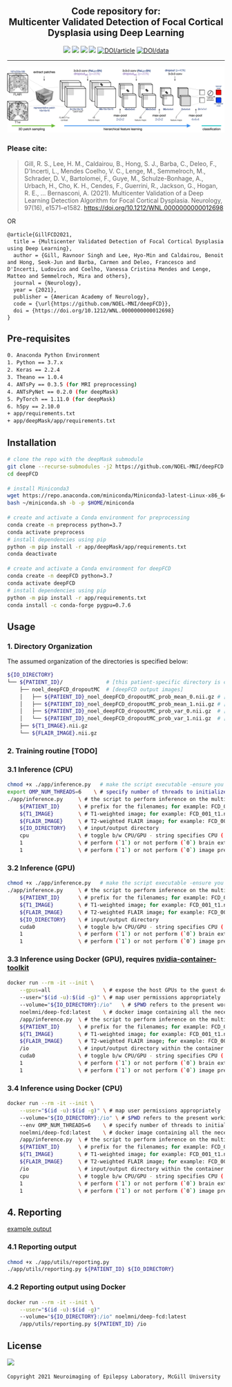 <h2 align="center">
  Code repository for:<br>
  Multicenter Validated Detection of Focal Cortical Dysplasia using Deep Learning<br>
</h2>

<p align="center">
      <a href="https://www.python.org/">
        <img src="https://img.shields.io/badge/Python-3.7-ff69b4.svg" /></a>
      <a href= "https://keras.io/">
        <img src="https://img.shields.io/badge/Keras-2.2.4-2BAF2B.svg" /></a>
      <a href= "https://github.com/Theano/Theano">
        <img src="https://img.shields.io/badge/Theano-1.0.4-2BAF2B.svg" /></a>
      <a href= "https://github.com/NOEL-MNI/deepFCD/blob/main/LICENSE">
        <img src="https://img.shields.io/badge/License-BSD%203--Clause-cyan.svg" /></a>
      <a href="https://doi.org/10.1212/WNL.0000000000012698">
        <img src="https://img.shields.io/badge/DOI/article-10.1212%2FWNL.0000000000012698-blue" alt="DOI/article"></a>
      <a href="https://doi.org/10.5281/zenodo.4521706">
        <img src="https://img.shields.io/badge/DOI/data-10.5281%2Fzenodo.4521706-blue" alt="DOI/data"></a>
</p>

------------------------

![](assets/diagram.jpg)

### Please cite:
> Gill, R. S., Lee, H. M., Caldairou, B., Hong, S. J., Barba, C., Deleo, F., D'Incerti, L., Mendes Coelho, V. C., Lenge, M., Semmelroch, M., Schrader, D. V., Bartolomei, F., Guye, M., Schulze-Bonhage, A., Urbach, H., Cho, K. H., Cendes, F., Guerrini, R., Jackson, G., Hogan, R. E., … Bernasconi, A. (2021). Multicenter Validation of a Deep Learning Detection Algorithm for Focal Cortical Dysplasia. Neurology, 97(16), e1571–e1582. https://doi.org/10.1212/WNL.0000000000012698

OR

```TeX
@article{GillFCD2021,
  title = {Multicenter Validated Detection of Focal Cortical Dysplasia using Deep Learning},
  author = {Gill, Ravnoor Singh and Lee, Hyo-Min and Caldairou, Benoit and Hong, Seok-Jun and Barba, Carmen and Deleo, Francesco and D'Incerti, Ludovico and Coelho, Vanessa Cristina Mendes and Lenge, Matteo and Semmelroch, Mira and others},
  journal = {Neurology},
  year = {2021},
  publisher = {American Academy of Neurology},
  code = {\url{https://github.com/NOEL-MNI/deepFCD}},
  doi = {https://doi.org/10.1212/WNL.0000000000012698}
}
```

## Pre-requisites
```bash
0. Anaconda Python Environment
1. Python == 3.7.x
2. Keras == 2.2.4
3. Theano == 1.0.4
4. ANTsPy == 0.3.5 (for MRI preprocessing)
4. ANTsPyNet == 0.2.0 (for deepMask)
5. PyTorch == 1.11.0 (for deepMask)
6. h5py == 2.10.0
+ app/requirements.txt
+ app/deepMask/app/requirements.txt
```

## Installation

```bash
# clone the repo with the deepMask submodule
git clone --recurse-submodules -j2 https://github.com/NOEL-MNI/deepFCD.git
cd deepFCD

# install Miniconda3
wget https://repo.anaconda.com/miniconda/Miniconda3-latest-Linux-x86_64.sh -O ~/miniconda.sh
bash ~/miniconda.sh -b -p $HOME/miniconda

# create and activate a Conda environment for preprocessing
conda create -n preprocess python=3.7
conda activate preprocess
# install dependencies using pip
python -m pip install -r app/deepMask/app/requirements.txt
conda deactivate

# create and activate a Conda environment for deepFCD
conda create -n deepFCD python=3.7
conda activate deepFCD
# install dependencies using pip
python -m pip install -r app/requirements.txt
conda install -c conda-forge pygpu=0.7.6

```


## Usage

### 1. Directory Organization
The assumed organization of the directories is specified below:
```bash
${IO_DIRECTORY}
└── ${PATIENT_ID}/              # [this patient-specific directory is contained within ${IO_DIRECTORY}]
    ├── noel_deepFCD_dropoutMC  # [deepFCD output images]
    │   ├── ${PATIENT_ID}_noel_deepFCD_dropoutMC_prob_mean_0.nii.gz # [mean PROBABILITY image from CNN-1]
    │   ├── ${PATIENT_ID}_noel_deepFCD_dropoutMC_prob_mean_1.nii.gz # [mean PROBABILITY image from CNN-2]
    │   ├── ${PATIENT_ID}_noel_deepFCD_dropoutMC_prob_var_0.nii.gz  # [mean UNCERTAINTY image from CNN-1]
    │   └── ${PATIENT_ID}_noel_deepFCD_dropoutMC_prob_var_1.nii.gz  # [mean UNCERTAINTY image from CNN-2]
    ├── ${T1_IMAGE}.nii.gz
    └── ${FLAIR_IMAGE}.nii.gz
```

### 2. Training routine [TODO]

### 3.1 Inference (CPU)
```bash
chmod +x ./app/inference.py   # make the script executable -ensure you have the requisite permissions
export OMP_NUM_THREADS=6    \ # specify number of threads to initialize when using the CPU - by default this variable is set to half the number of available logical cores
./app/inference.py     \ # the script to perform inference on the multimodal MRI images
    ${PATIENT_ID}      \ # prefix for the filenames; for example: FCD_001 (needed for outputs only)
    ${T1_IMAGE}        \ # T1-weighted image; for example: FCD_001_t1.nii.gz or t1.nii.gz [T1 is specified before FLAIR - order is important]
    ${FLAIR_IMAGE}     \ # T2-weighted FLAIR image; for example: FCD_001_t2.nii.gz or flair.nii.gz [T1 is specified before FLAIR - order is important]
    ${IO_DIRECTORY}    \ # input/output directory
    cpu                \ # toggle b/w CPU/GPU - string specifies CPU ('cpu') or GPU ID ('cudaX', where N is in the range (0,N), where N is the total number of installed GPUs)
    1                  \ # perform (`1`) or not perform (`0`) brain extraction
    1                  \ # perform (`1`) or not perform (`0`) image pre-processing

```

### 3.2 Inference (GPU)
```bash
chmod +x ./app/inference.py   # make the script executable -ensure you have the requisite permissions
./app/inference.py     \ # the script to perform inference on the multimodal MRI images
    ${PATIENT_ID}      \ # prefix for the filenames; for example: FCD_001 (needed for outputs only)
    ${T1_IMAGE}        \ # T1-weighted image; for example: FCD_001_t1.nii.gz or t1.nii.gz [T1 is specified before FLAIR - order is important]
    ${FLAIR_IMAGE}     \ # T2-weighted FLAIR image; for example: FCD_001_t2.nii.gz or flair.nii.gz [T1 is specified before FLAIR - order is important]
    ${IO_DIRECTORY}    \ # input/output directory
    cuda0              \ # toggle b/w CPU/GPU - string specifies CPU ('cpu') or GPU ID ('cudaX', where N is in the range (0,N), where N is the total number of installed GPUs)
    1                  \ # perform (`1`) or not perform (`0`) brain extraction
    1                  \ # perform (`1`) or not perform (`0`) image pre-processing

```

### 3.3 Inference using Docker (GPU), requires [nvidia-container-toolkit](https://docs.nvidia.com/datacenter/cloud-native/container-toolkit/install-guide.html)
```bash
docker run --rm -it --init \
    --gpus=all                 \ # expose the host GPUs to the guest docker container
    --user="$(id -u):$(id -g)" \ # map user permissions appropriately
    --volume="${IO_DIRECTORY}:/io"   \ # $PWD refers to the present working directory containing the input images, can be modified to a local host directory
    noelmni/deep-fcd:latest    \ # docker image containing all the necessary software dependencies
    /app/inference.py  \ # the script to perform inference on the multimodal MRI images
    ${PATIENT_ID}      \ # prefix for the filenames; for example: FCD_001 (needed for outputs only)
    ${T1_IMAGE}        \ # T1-weighted image; for example: FCD_001_t1.nii.gz or t1.nii.gz [T1 is specified before FLAIR - order is important]
    ${FLAIR_IMAGE}     \ # T2-weighted FLAIR image; for example: FCD_001_t2.nii.gz or flair.nii.gz [T1 is specified before FLAIR - order is important]
    /io                \ # input/output directory within the container mapped to ${IO_DIRECTORY} or ${PWD} [ DO NOT MODIFY]
    cuda0              \ # toggle b/w CPU/GPU - string specifies CPU ('cpu') or GPU ID ('cudaX', where N is in the range (0,N), where N is the total number of installed GPUs)
    1                  \ # perform (`1`) or not perform (`0`) brain extraction
    1                  \ # perform (`1`) or not perform (`0`) image pre-processing
```

### 3.4 Inference using Docker (CPU)
```bash
docker run --rm -it --init \
    --user="$(id -u):$(id -g)" \ # map user permissions appropriately
    --volume="${IO_DIRECTORY}:/io" \ # $PWD refers to the present working directory containing the input images, can be modified to a local host directory
    --env OMP_NUM_THREADS=6    \ # specify number of threads to initialize - by default this variable is set to half the number of available logical cores
    noelmni/deep-fcd:latest    \ # docker image containing all the necessary software dependencies
    /app/inference.py  \ # the script to perform inference on the multimodal MRI images
    ${PATIENT_ID}      \ # prefix for the filenames; for example: FCD_001 (needed for outputs only)
    ${T1_IMAGE}        \ # T1-weighted image; for example: FCD_001_t1.nii.gz or t1.nii.gz [T1 is specified before FLAIR - order is important]
    ${FLAIR_IMAGE}     \ # T2-weighted FLAIR image; for example: FCD_001_t2.nii.gz or flair.nii.gz [T1 is specified before FLAIR - order is important]
    /io                \ # input/output directory within the container mapped to ${IO_DIRECTORY} or ${PWD} [ DO NOT MODIFY]
    cpu                \ # toggle b/w CPU/GPU - string specifies CPU ('cpu') or GPU ID ('cudaX', where N is in the range (0,N), where N is the total number of installed GPUs)
    1                  \ # perform (`1`) or not perform (`0`) brain extraction
    1                  \ # perform (`1`) or not perform (`0`) image pre-processing
```

## 4. Reporting
[example output](docs/reporting.md)

### 4.1 Reporting output
```bash
chmod +x ./app/utils/reporting.py
./app/utils/reporting.py ${PATIENT_ID} ${IO_DIRECTORY}
```

### 4.2 Reporting output using Docker
```bash
docker run --rm -it --init \
    --user="$(id -u):$(id -g)"
    --volume="${IO_DIRECTORY}:/io" noelmni/deep-fcd:latest
    /app/utils/reporting.py ${PATIENT_ID} /io
```



## License
<a href= "https://opensource.org/licenses/BSD-3-Clause"><img src="https://img.shields.io/badge/License-BSD%203--Clause-blue.svg" /></a>

```console
Copyright 2021 Neuroimaging of Epilepsy Laboratory, McGill University
```

